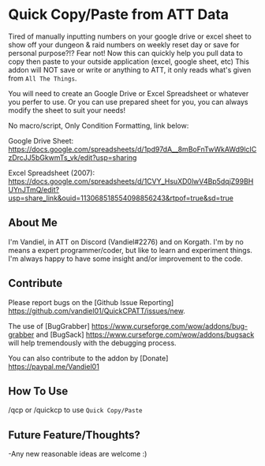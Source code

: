 # Quick Copy/Paste from ATT Data
Tired of manually inputting numbers on your google drive or excel sheet to show off your dungeon & raid numbers on weekly reset day or save for personal purpose?!?  Fear not!  Now this can quickly help you pull data to copy then paste to your outside application (excel, google sheet, etc)  This addon will NOT save or write or anything to ATT, it only reads what's given from `All The Things`.

You will need to create an Google Drive or Excel Spreadsheet or whatever you perfer to use.  Or you can use prepared sheet for you, you can always modify the sheet to suit your needs!

No macro/script, Only Condition Formatting, link below:

  Google Drive Sheet:
  https://docs.google.com/spreadsheets/d/1pd97dA__8mBoFnTwWkAWd9lcICzDrcJJ5bGkwmTs_vk/edit?usp=sharing
  
  Excel Spreadsheet (2007):
  https://docs.google.com/spreadsheets/d/1CVY_HsuXD0lwV4Bp5dqjZ99BHUYnJTmQ/edit?usp=share_link&ouid=113068518554098856243&rtpof=true&sd=true

## About Me
I'm Vandiel, in ATT on Discord (Vandiel#2276) and on Korgath.  I'm by no means a expert programmer/coder, but like to learn and experiment things.  I'm always happy to have some insight and/or improvement to the code.

## Contribute
Please report bugs on the [Github Issue Reporting] https://github.com/vandiel01/QuickCPATT/issues/new.

The use of [BugGrabber] https://www.curseforge.com/wow/addons/bug-grabber and [BugSack] https://www.curseforge.com/wow/addons/bugsack will help tremendously with the debugging process.

You can also contribute to the addon by [Donate] https://paypal.me/Vandiel01

## How To Use
/qcp or /quickcp to use `Quick Copy/Paste`

## Future Feature/Thoughts?
-Any new reasonable ideas are welcome :)
